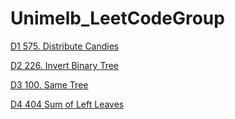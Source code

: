 # Unimelb_LeetCodeGroup
[D1 575. Distribute Candies](https://leetcode.com/problems/distribute-candies/#/description)

[D2 226. Invert Binary Tree](https://leetcode.com/problems/invert-binary-tree/#/description)

[D3 100. Same Tree](https://leetcode.com/problems/same-tree/#/description)

[D4 404 Sum of Left Leaves](https://leetcode.com/problems/sum-of-left-leaves/#/description)